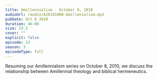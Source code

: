 ```yaml
---
title: Amillennialism - October 8, 2010
audioUrl: /audio/A20101008-Amillenialism.mp3
pubDate: Oct 8 2010
duration: 46:00
size: 23.2
cover: ""
explicit: false
episode: 23
season: 3
episodeType: full
---
```


Resuming our Amillennialism series on October 8, 2010, we discuss the relationship between Amillennial theology and biblical hermeneutics.
